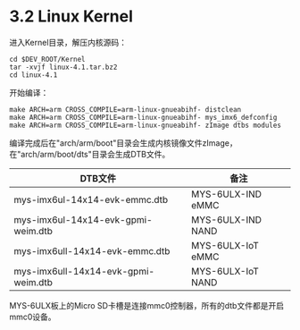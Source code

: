 # 3.2 Linux Kernel

进入Kernel目录，解压内核源码：

    cd $DEV_ROOT/Kernel
    tar -xvjf linux-4.1.tar.bz2
    cd linux-4.1

开始编译：

    make ARCH=arm CROSS_COMPILE=arm-linux-gnueabihf- distclean 
    make ARCH=arm CROSS_COMPILE=arm-linux-gnueabihf- mys_imx6_defconfig
    make ARCH=arm CROSS_COMPILE=arm-linux-gnueabihf- zImage dtbs modules

编译完成后在"arch/arm/boot"目录会生成内核镜像文件zImage，在"arch/arm/boot/dts"目录会生成DTB文件。

DTB文件 | 备注
------- | ----
mys-imx6ul-14x14-evk-emmc.dtb | MYS-6ULX-IND eMMC
mys-imx6ul-14x14-evk-gpmi-weim.dtb | MYS-6ULX-IND NAND
mys-imx6ull-14x14-evk-emmc.dtb | MYS-6ULX-IoT eMMC
mys-imx6ull-14x14-evk-gpmi-weim.dtb | MYS-6ULX-IoT NAND

MYS-6ULX板上的Micro SD卡槽是连接mmc0控制器，所有的dtb文件都是开启mmc0设备。
